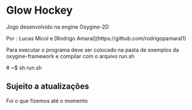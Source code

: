 <h1>Glow Hockey</h1>
<p>Jogo desenvolvido na engine Oxygine-2D</p>
Por : Lucas Micol e [Rodrigo Amaral](https://github.com/rodrigopamaral1)


<p>Para executar o programa deve ser colocado na pasta de exemplos da oxygine-framework
e compilar com o arquivo run.sh </p>
# ~$ sh run.sh

<h2>Sujeito a atualizações</h2>
Foi o que fizemos até o momento
